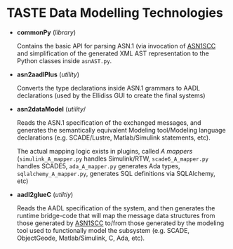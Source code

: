 TASTE Data Modelling Technologies
=================================

- **commonPy** (*library*)

    Contains the basic API for parsing ASN.1 (via invocation of 
    [ASN1SCC](https://github.com/ttsiodras/asn1scc) and simplification
    of the generated XML AST representation to the Python classes
    inside `asnAST.py`.

- **asn2aadlPlus** (*utility*)

    Converts the type declarations inside ASN.1 grammars to AADL
    declarations (used by the Ellidiss GUI to create the final systems)

- **asn2dataModel** (*utility*/

    Reads the ASN.1 specification of the exchanged messages, and generates
    the semantically equivalent Modeling tool/Modeling language declarations
    (e.g.  SCADE/Lustre, Matlab/Simulink statements, etc). 

    The actual mapping logic exists in plugins, called *A mappers*
    (`simulink_A_mapper.py` handles Simulink/RTW, `scade6_A_mapper.py`
    handles SCADE5, `ada_A_mapper.py` generates Ada types,
    `sqlalchemy_A_mapper.py`, generates SQL definitions via SQLAlchemy, etc)

- **aadl2glueC** (*utiltiy*)

    Reads the AADL specification of the system, and then generates the runtime
    bridge-code that will map the message data structures from those generated
    by [ASN1SCC](https://github.com/ttsiodras/asn1scc) to/from those generated
    by the modeling tool used to functionally model the subsystem (e.g. SCADE,
    ObjectGeode, Matlab/Simulink, C, Ada, etc).
